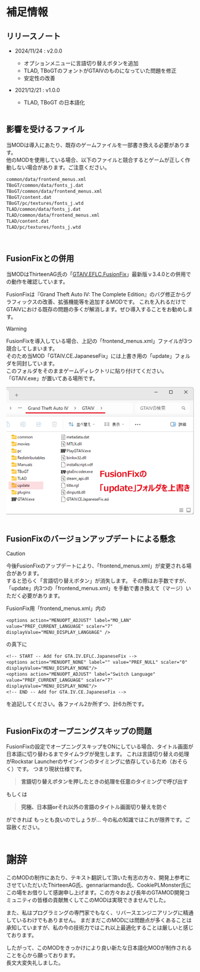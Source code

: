 # 補足情報

## リリースノート
- 2024/11/24 : v2.0.0
  - オプションメニューに言語切り替えボタンを追加
  - TLAD, TBoGTのフォントがGTAIVのものになっていた問題を修正
  - 安定性の改善


- 2021/12/21 : v1.0.0
  - TLAD, TBoGT の日本語化
<br><br>

## 影響を受けるファイル
当MODは導入にあたり、既存のゲームファイルを一部書き換える必要があります。  
他のMODを使用している場合、以下のファイルと競合するとゲームが正しく作動しない場合があります。ご注意ください。

```
common/data/frontend_menus.xml
TBoGT/common/data/fonts_j.dat
TBoGT/common/data/frontend_menus.xml
TBoGT/content.dat
TBoGT/pc/textures/fonts_j.wtd
TLAD/common/data/fonts_j.dat
TLAD/common/data/frontend_menus.xml
TLAD/content.dat
TLAD/pc/textures/fonts_j.wtd
```
<br>

## FusionFixとの併用
当MODはThirteenAG氏の「[GTAIV.EFLC.FusionFix](https://github.com/ThirteenAG/GTAIV.EFLC.FusionFix)」最新版ｖ3.4.0との併用での動作を確認しています。

FusionFixは『Grand Theft Auto IV: The Complete Edition』のバグ修正からグラフィックスの改善、拡張機能等を追加するMODです。
これを入れるだけでGTAIVにおける既存の問題の多くが解消します。ぜひ導入することをお勧めします。

> [!WARNING]
> FusionFixを導入している場合、上記の「frontend_menus.xml」ファイルが3つ競合してしまいます。  
> そのため当MOD「GTAIV.CE.JapaneseFix」には上書き用の「update」フォルダを同封しています。  
> このフォルダをそのままゲームディレクトリに貼り付けてください。「GTAIV.exe」が置いてある場所です。

![](./img/i_cap_03.png?raw=true)
<br><br>

## FusionFixのバージョンアップデートによる懸念
> [!CAUTION]
> 今後FusionFixのアップデートにより、「frontend_menus.xml」が変更される場合があります。  
> すると恐らく「言語切り替えボタン」が消失します。
> その際はお手数ですが、「update」内3つの「frontend_menus.xml」を手動で書き換えて（マージ）いただく必要があります。

FusionFix用「frontend_menus.xml」内の
```
<options action="MENUOPT_ADJUST" label="MO_LAN" value="PREF_CURRENT_LANGUAGE" scaler="7" displayValue="MENU_DISPLAY_LANGUAGE" />
```
の真下に
```
<!-- START -- Add for GTA.IV.EFLC.JapaneseFix -->
<options action="MENUOPT_NONE" label="" value="PREF_NULL" scaler="0" displayValue="MENU_DISPLAY_NONE"/>
<options action="MENUOPT_ADJUST" label="Switch Language" value="PREF_CURRENT_LANGUAGE" scaler="7" displayValue="MENU_DISPLAY_NONE"/>
<!-- END -- Add for GTA.IV.CE.JapaneseFix -->
```
を追記してください。各ファイル2か所ずつ、計6カ所です。
<br><br>

## FusionFixのオープニングスキップの問題
FusionFixの設定でオープニングスキップをONにしている場合、タイトル画面が日本語に切り替わるまでタイムラグが発生します。
これは言語切り替えの処理がRockstar Launcherのサインインのタイミングに依存しているため（おそらく）です。
つまり現状仕様です。

> **言語切り替えボタンを押したときの処理を任意のタイミングで呼び出す**

もしくは
> **究極、日本語orそれ以外の言語のタイトル画面切り替えを防ぐ**  

ができれば
もっとも良いのでしょうが...
今の私の知識ではこれが限界です。ご容赦ください。<br><br>


# 謝辞
このMODの制作にあたり、テキスト翻訳して頂いた有志の方々、開発上参考にさせていただいたThirteenAG氏、gennariarmando氏、CookiePLMonster氏にこの場をお借りして感謝申し上げます。この方々および長年のGTAMOD開発コミュニティの皆様の貢献無くしてこのMODは実現できませんでした。

また、私はプログラミングの専門家でもなく、リバースエンジニアリングに精通しているわけでもありません。
まだまだこのMODには問題点が多くあることは承知していますが、私の今の技術力ではこれ以上最適化することは厳しいと感じております。 

したがって、このMODをきっかけにより良い新たな日本語化MODが制作されることを心から願っております。  
長文大変失礼しました。



